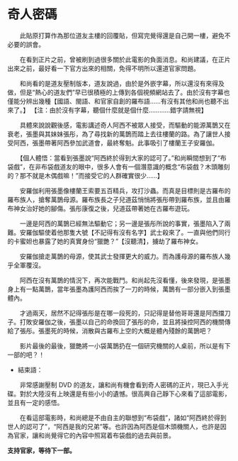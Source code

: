 <!--
  =====<< 卍 · Copyright · 卍 >>=====
  FileName: 006.md
  Directory: Puppetry
  Author: Lokavit
  Birthtime: 2019/5/14 22:48:27
  -----
  Mtime: 2023/5/14 23:51:26
  WordCount: 1126
  -----
  Copyright © 1911 - 2023 Lokavit
      卍 · 小僧過境　衆生甦醒 · 卍
  =====<< 卍 · Description · 卍 >>=====

-->

# 奇人密碼

　　此貼原打算作為那位道友主樓的回覆貼，但寫完覺得還是自己開一樓，避免不必要的誤會。

　　在看到正片之前，曾被刷到過很多關於此電影的負面消息。和尚建議，在正片出來之前，最好看一下官方出來的相關，免得不明所以還道官家問題。

　　和尚看的是道友壓制版本，道友說過，由於是外嵌字幕，所以還沒有來得及做，但是“熱心的道友們”早已很積極的上傳到各個視頻網站去了。由於沒有字幕也僅能分辨出幾種【國語、閩語、和官家自創的羅布語……有沒有其他和尚也聽不出來了。】
【注：由於沒有字幕，聽個什麼就是個什麼…………錯字請無視】

　　具體來說說觀後感，電影講述奇人阿西不被眾人接受，而驅動的能源萬鵲又在衰老，張墨與其妹妹張彤，為了尋找新的萬鵲而踏上去往樓蘭的路。為了讓世人接受阿西，張墨帶著阿西參加武道會，最終奪魁。此事吸引了樓蘭王子安羅伽。

　　【個人體悟：當看到張墨說“阿西終於得到大家的認可了。”和尚瞬間想到了“布袋戲”，在非布袋戲道友的眼中，很多人會有一個潛意識的概念“布袋戲？木頭雕刻的？那不就是木偶戲嘛！”而接受它的人群確實很少……】

　　安羅伽利用張墨像樓蘭王索要五百精兵，攻打沙蟲。而真是目標則是古羅布的羅布族人，搶奪萬鵲母源。羅布族長之子兒道茲悄悄將張彤帶到羅布族，並且由羅布神女治好她的腳傷。張彤康復之後，兒道茲帶著她在古羅布遊玩。

　　一邊是阿西的萬鵲已經無法驅動它；另一邊是張彤所說的事實，張墨陷入了兩難。安羅伽驅使着他那隻大號【不記得有沒有名字】武士殺來了。一直與他們同行的卡蜜妲也暴露了她的真實身份“獵艷？”【沒聽清】，擄劫了羅布神女。

　　安羅伽搶走萬鵲的母源，使其武士發揮更大的威力。而為護母源的羅布族人幾乎全軍覆沒。

　　阿西在沒有萬鵲的情況下，再次能戰鬥。和尚起先沒看懂，後來發現，是張墨身上有一點萬鵲，當年張墨為護阿西而挨了一刀的時候，萬鵲有一部分嵌入到張墨體內。

　　才過兩天，居然不記得張彤是在哪一段死的，只記得是替他哥哥還是阿西擋刀子。打敗安羅伽之後，張墨以自己的命換回了張彤的命，並且將操控阿西的機關傳給了張彤。張墨死的時候，消散與古羅布上空的大概是體內殘餘的萬鵲吧？

　　影片最後的最後，獵艷將一小袋萬鵲扔在一個研究機關的人桌前，所以是有下一部的吧？！

- 結束語： 

　　非常感謝壓制 DVD 的道友，讓和尚有機會看到奇人密碼的正片，現已入手光碟。對於大陸沒有上映還是有些小小的遺憾。很高興自己靜下心來看了這部電影，並且有一定的感悟。

　　在看這部電影時，和尚總是不由自主的聯想到“布袋戲”，諸如“阿西終於得到世人的認可了”，“阿西是我的兄弟”等。也許因為阿西是個木頭機關人，也許是因為官家，讓和尚覺得它的內容中照寫着布袋戲的過去與前景。

**支持官家，等待下一部。**
